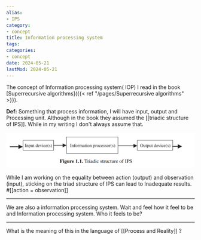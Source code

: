 ```yaml
---
alias:
- IPS
category:
- concept
title: Information processing system
tags:
categories:
- concept
date: 2024-05-21
lastMod: 2024-05-21
---
```

The concept of Information processing system( IOP)  I read in the book [Superrecursive algorithms]({{< ref "/pages/Superrecursive algorithms" >}}).

**Def:** Something that process information, I will have input, output and Processing unit. Although in the book they assumed the [[triadic structure of IPS]]. While in my writing I don't always assume that.

![image.png](/assets/image_1708945137820_0.png)

While I am working on the equality between action (output) and observation (input), sticking on the triad structure of IPS can lead to Inadequate results. #[[action = observation]]

---

We are also a information processing system. Wait and feel how it feel to be and Information processing system. Who it feels to be?

---

What is the meaning of this in the language of [[Process and Reality]] ?
